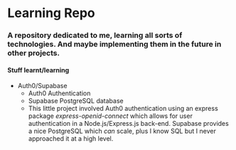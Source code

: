 # Learning Repo
### A repository dedicated to me, learning all sorts of technologies. And maybe implementing them in the future in other projects.

#### Stuff learnt/learning
* Auth0/Supabase
	* Auth0 Authentication
	* Supabase PostgreSQL database
	* This little project involved Auth0 authentication using an express package _express-openid-connect_ which allows for user authentication in a Node.js/Express.js back-end. Supabase provides a nice PostgreSQL which _can_ scale, plus I know SQL but I never approached it at a high level.
